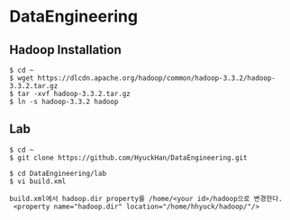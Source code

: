 # DataEngineering
## Hadoop Installation
```
$ cd ~
$ wget https://dlcdn.apache.org/hadoop/common/hadoop-3.3.2/hadoop-3.3.2.tar.gz
$ tar -xvf hadoop-3.3.2.tar.gz
$ ln -s hadoop-3.3.2 hadoop
```
## Lab
```
$ cd ~
$ git clone https://github.com/HyuckHan/DataEngineering.git
```

```
$ cd DataEngineering/lab
$ vi build.xml

build.xml에서 hadoop.dir property를 /home/<your id>/hadoop으로 변경한다.
 <property name="hadoop.dir" location="/home/hhyuck/hadoop/"/>
```
